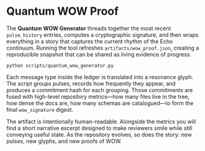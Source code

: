# Quantum WOW Proof

The **Quantum WOW Generator** threads together the most recent `pulse_history`
entries, computes a cryptographic signature, and then wraps everything in a
story that captures the current rhythm of the Echo continuum.  Running the
tool refreshes `artifacts/wow_proof.json`, creating a reproducible snapshot
that can be shared as living evidence of progress.

```shell
python scripts/quantum_wow_generator.py
```

Each message type inside the ledger is translated into a resonance glyph.  The
script groups pulses, records how frequently they appear, and produces a
commitment hash for each grouping.  Those commitments are fused with high-level
repository metrics—how many files live in the tree, how dense the docs are, how
many schemas are catalogued—to form the final `wow_signature` digest.

The artifact is intentionally human-readable.  Alongside the metrics you will
find a short narrative excerpt designed to make reviewers smile while still
conveying useful state.  As the repository evolves, so does the story: new
pulses, new glyphs, and new proofs of WOW.
